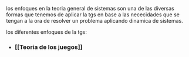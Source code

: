 los enfoques en la teoria general de sistemas son una de las diversas formas que tenemos de aplicar la tgs en base a las nececidades que se tengan a la ora de resolver un problema aplicando dinamica de sistemas.

los diferentes enfoques de la tgs:

- ### [[Teoria de los juegos]]